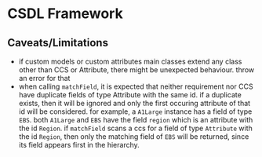 # CSDL Framework

## Caveats/Limitations
- if custom models or custom attributes main classes extend any class other than 
  CCS or Attribute, there might be unexpected behaviour. throw an error for that
- when calling `matchField`, it is expected that neither requirement 
  nor CCS have duplicate fields of type Attribute with the same id. if a duplicate
  exists, then it will be ignored and only the first occuring attribute of that id
  will be considered. for example, a `A1Large` instance has a field
  of type `EBS`. both `A1Large` and `EBS` have the field 
  `region` which is an attribute with the id `Region`. if `matchField` scans a ccs
  for a field of type `Attribute` with the id `Region`, then only the matching field
  of `EBS` will be returned, since its field appears first in the hierarchy.